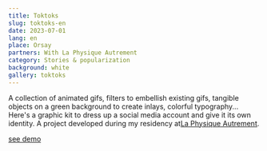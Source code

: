 ```yaml
---
title: Toktoks
slug: toktoks-en
date: 2023-07-01
lang: en
place: Orsay
partners: With La Physique Autrement
category: Stories & popularization
background: white
gallery: toktoks
---
```

A collection of animated gifs, filters to embellish existing gifs, tangible objects on a green background to create inlays, colorful typography... Here's a graphic kit to dress up a social media account and give it its own identity. A project developed during my residency at[La Physique Autrement](https://vulgarisation.fr/projet/toktoks/?lang=en).

[see demo](https://youtu.be/uIqkitE1gqQ?feature=shared)
